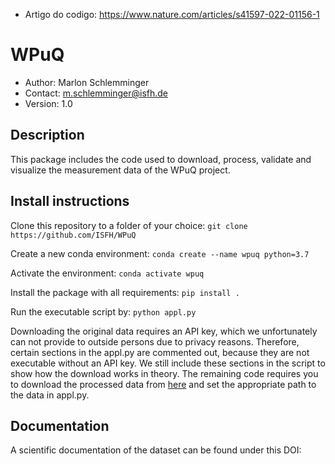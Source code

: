 * Artigo do codigo: https://www.nature.com/articles/s41597-022-01156-1

# WPuQ
*  Author: Marlon Schlemminger
*  Contact: m.schlemminger@isfh.de
*  Version: 1.0

## Description
This package includes the code used to download, process, validate and visualize the measurement data of the WPuQ project. 

## Install instructions
Clone this repository to a folder of your choice:
```git clone https://github.com/ISFH/WPuQ```

Create a new conda environment:
```conda create --name wpuq python=3.7```

Activate the environment:
```conda activate wpuq```

Install the package with all requirements:
```pip install .```


Run the executable script by:
```python appl.py```

Downloading the original data requires an API key, which we unfortunately can not provide to outside persons due to privacy reasons. Therefore, certain sections in the appl.py are commented out, because they are not executable without an API key. We still include these sections in the script to show how the download works in theory. The remaining code requires you to download the processed data from [here]() and set the appropriate path to the data in appl.py.
 

## Documentation
A scientific documentation of the dataset can be found under this DOI:
